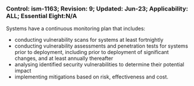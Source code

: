 ### Control: ism-1163; Revision: 9; Updated: Jun-23; Applicability: ALL; Essential Eight:N/A
<p>Systems have a continuous monitoring plan that includes:</p>
                  <ul>
                     <li>conducting vulnerability scans for systems at least fortnightly</li>
                     <li>conducting vulnerability assessments and penetration tests for systems prior to deployment, including prior to deployment of significant changes, and at least annually thereafter</li>
                     <li>analysing identified security vulnerabilities to determine their potential impact</li>
                     <li>implementing mitigations based on risk, effectiveness and cost.</li>
                  </ul>